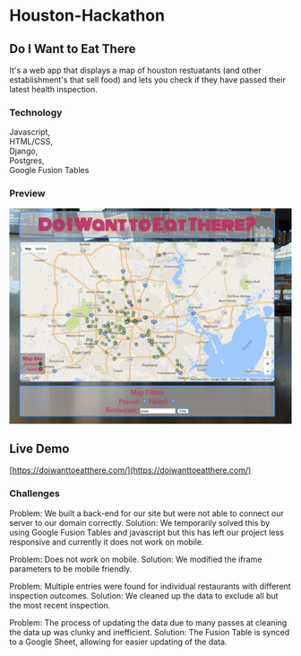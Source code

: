 # Houston-Hackathon

## Do I Want to Eat There
It's a web app that displays a map of houston restuatants (and other establishment's that sell food) and lets you check if they have passed their latest health inspection.

### Technology
Javascript,   
HTML/CSS,  
Django,  
Postgres,  
Google Fusion Tables

### Preview
![Doiwanttoeatthere.com](/preview.png)

## Live Demo
[https://doiwanttoeatthere.com/](https://doiwanttoeatthere.com/)

### Challenges
Problem: We built a back-end for our site but were not able to connect our server to our domain correctly.
Solution: We temporarily solved this by using Google Fusion Tables and javascript but this has left our project less responsive and currently it does not work on mobile.

Problem: Does not work on mobile.
Solution: We modified the iframe parameters to be mobile friendly.

Problem: Multiple entries were found for individual restaurants with different inspection outcomes.
Solution: We cleaned up the data to exclude all but the most recent inspection.

Problem: The process of updating the data due to many passes at cleaning the data up was clunky and inefficient.
Solution: The Fusion Table is synced to a Google Sheet, allowing for easier updating of the data.
